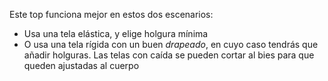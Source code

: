 Este top funciona mejor en estos dos escenarios:

-   Usa una tela elástica, y elige holgura mínima
-   O usa una tela rígida con un buen *drapeado*, en cuyo caso tendrás que añadir holguras. Las telas con caída se pueden cortar al bies para que queden ajustadas al cuerpo
